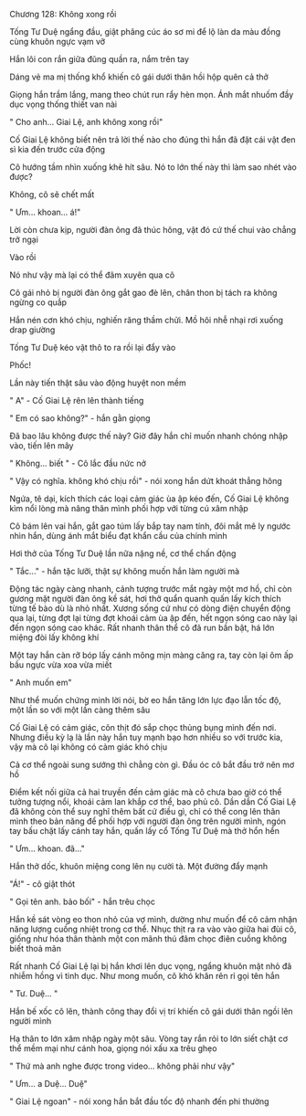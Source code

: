 




Chương 128: Không xong rồi

Tống Tư Duệ ngẩng đầu, giật phăng cúc áo sơ mi để lộ làn da màu đồng cùng khuôn ngực vạm vỡ

Hắn lôi con rắn giữa đũng quần ra, nắm trên tay

Dáng vẻ ma mị thống khổ khiến cô gái dưới thân hồi hộp quên cả thở

Giọng hắn trầm lắng, mang theo chút run rẩy hèn mọn. Ánh mắt nhuốm đầy dục vọng thống thiết van nài

" Cho anh... Giai Lệ, anh không xong rồi"

Cố Giai Lệ không biết nên trả lời thế nào cho đúng thì hắn đã đặt cái vật đen sì kia đến trước cửa động

Cô hướng tầm nhìn xuống khẽ hít sâu. Nó to lớn thế này thì làm sao nhét vào được?

Không, cô sẽ chết mất

" Ưm... khoan... á!"

Lời còn chưa kịp, người đàn ông đã thúc hông, vật đó cứ thế chui vào chẳng trở ngại

Vào rồi

Nó như vậy mà lại có thể đâm xuyên qua cô

Cô gái nhỏ bị người đàn ông gắt gao đè lên, chân thon bị tách ra không ngừng co quắp

Hắn nén cơn khó chịu, nghiến răng thầm chửi. Mồ hôi nhễ nhại rơi xuống drap giường

Tống Tư Duệ kéo vật thô to ra rồi lại đẩy vào

Phốc!

Lần này tiến thật sâu vào động huyệt non mềm

" A" - Cố Giai Lệ rên lên thành tiếng

" Em có sao không?" - hắn gằn giọng

Đã bao lâu không được thế này? Giờ đây hắn chỉ muốn nhanh chóng nhập vào, tiến lên mây

" Không... biết " - Cô lắc đầu nức nở

" Vậy có nghĩa. không khó chịu rồi" - nói xong hắn dứt khoát thẳng hông

Ngứa, tê dại, kích thích các loại cảm giác ùa ập kéo đến, Cố Giai Lệ không kìm nổi lòng mà nâng thân mình phối hợp với từng cú xâm nhập

Cô bám lên vai hắn, gắt gao túm lấy bắp tay nam tính, đôi mắt mê ly ngước nhìn hắn, dùng ánh mắt biểu đạt khẩn cầu của chính mình

Hơi thở của Tống Tư Duệ lần nữa nặng nề, cơ thể chấn động

" Tắc..." - hắn tặc lưỡi, thật sự không muốn hắn làm người mà

Động tác ngày càng nhanh, cảnh tượng trước mắt ngày một mơ hồ, chỉ còn gương mặt người đàn ông kề sát, hơi thở quẩn quanh quấn lấy kích thích từng tế bào dù là nhỏ nhất. Xương sống cứ như có dòng điện chuyển động qua lại, từng đợt lại từng đợt khoái cảm ùa ập đến, hết ngọn sóng cao này lại đến ngọn sóng cao khác. Rất nhanh thân thể cô đã run bần bật, há lớn miệng đòi lấy không khí

Một tay hắn càn rỡ bóp lấy cánh mông mịn màng căng ra, tay còn lại ôm ấp bầu ngực vừa xoa vừa miết

" Anh muốn em"

Như thể muốn chứng minh lời nói, bờ eo hắn tăng lớn lực đạo lẫn tốc độ, một lần so với một lần càng thêm sâu

Cố Giai Lệ có cảm giác, côn thịt đó sắp chọc thủng bụng mình đến nơi. Nhưng điều kỳ lạ là lần này hắn tuy mạnh bạo hơn nhiều so với trước kia, vậy mà cô lại không có cảm giác khó chịu

Cả cơ thể ngoài sung sướng thì chẳng còn gì. Đầu óc cô bắt đầu trở nên mơ hồ

Điểm kết nối giữa cả hai truyền đến cảm giác mà cô chưa bao giờ có thể tưởng tượng nổi, khoái cảm lan khắp cơ thể, bao phủ cô. Dần dần Cố Giai Lệ đã không còn thể suy nghĩ thêm bất cứ điều gì, chỉ có thể cong lên thân mình theo bản năng để phối hợp với người đàn ông trên người mình, ngón tay bấu chặt lấy cánh tay hắn, quấn lấy cổ Tống Tư Duệ mà thở hổn hển

" Ưm... khoan. đã..."

Hắn thở dốc, khuôn miệng cong lên nụ cười tà. Một đường đẩy mạnh

"Á!" - cô giật thót

" Gọi tên anh. bảo bối" - hắn trêu chọc

Hắn kề sát vòng eo thon nhỏ của vợ mình, dường như muốn để cô cảm nhận năng lượng cuồng nhiệt trong cơ thể. Nhục thịt ra ra vào vào giữa hai đùi cô, giống như hóa thân thành một con mãnh thú đâm chọc điên cuồng không biết thoả mãn

Rất nhanh Cố Giai Lệ lại bị hắn khơi lên dục vọng, ngẩng khuôn mặt nhỏ đã nhiễm hồng vì tinh dục. Như mong muốn, cô khó khăn rên rỉ gọi tên hắn

" Tư. Duệ... "

Hắn bế xốc cô lên, thành công thay đổi vị trí khiến cô gái dưới thân ngồi lên người mình

Hạ thân to lớn xâm nhập ngày một sâu. Vòng tay rắn rỏi to lớn siết chặt cơ thể mềm mại như cánh hoa, giọng nói xấu xa trêu ghẹo

" Thứ mà anh nghe được trong video... không phải như vậy"

" Ưm... a Duệ... Duệ"

" Giai Lệ ngoan" - nói xong hắn bắt đầu tốc độ nhanh đến phi thường





